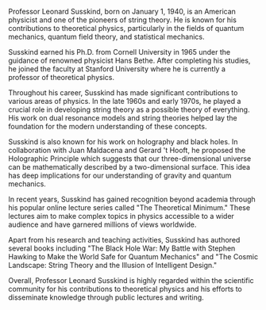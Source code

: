 
Professor Leonard Susskind, born on January 1, 1940, is an American physicist and one of the pioneers of string theory. He is known for his contributions to theoretical physics, particularly in the fields of quantum mechanics, quantum field theory, and statistical mechanics. 

Susskind earned his Ph.D. from Cornell University in 1965 under the guidance of renowned physicist Hans Bethe. After completing his studies, he joined the faculty at Stanford University where he is currently a professor of theoretical physics.

Throughout his career, Susskind has made significant contributions to various areas of physics. In the late 1960s and early 1970s, he played a crucial role in developing string theory as a possible theory of everything. His work on dual resonance models and string theories helped lay the foundation for the modern understanding of these concepts.

Susskind is also known for his work on holography and black holes. In collaboration with Juan Maldacena and Gerard 't Hooft, he proposed the Holographic Principle which suggests that our three-dimensional universe can be mathematically described by a two-dimensional surface. This idea has deep implications for our understanding of gravity and quantum mechanics.

In recent years, Susskind has gained recognition beyond academia through his popular online lecture series called "The Theoretical Minimum." These lectures aim to make complex topics in physics accessible to a wider audience and have garnered millions of views worldwide.

Apart from his research and teaching activities, Susskind has authored several books including "The Black Hole War: My Battle with Stephen Hawking to Make the World Safe for Quantum Mechanics" and "The Cosmic Landscape: String Theory and the Illusion of Intelligent Design."

Overall, Professor Leonard Susskind is highly regarded within the scientific community for his contributions to theoretical physics and his efforts to disseminate knowledge through public lectures and writing.